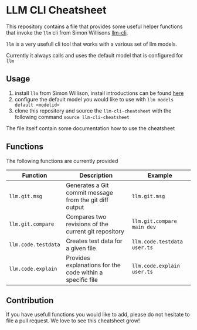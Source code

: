 # LLM CLI Cheatsheet

This repository contains a file that provides some useful helper functions that invoke the `llm` cli from Simon Willisons [llm-cli](https://github.com/simonw/llm).

`llm` is a very usefull cli tool that works with a various set of llm models.

Currently it always calls and uses the default model that is configured for `llm` 


## Usage

1. install `llm` from Simon Willison, install introductions can be found [here](https://llm.datasette.io/en/latest/setup.html)
2. configure the default model you would like to use with `llm models default <modelid>`
3. clone this repository and source the `llm-cli-cheatsheet` with the following command `source llm-cli-cheatsheet`

The file itself contain some documentation how to use the cheatsheet

## Functions

The following functions are currently provided


| Function               | Description                                                      | Example |
|------------------------|------------------------------------------------------------------|---------|
| `llm.git.msg`       | Generates a Git commit message from the git diff output | `llm.git.msg` |
| `llm.git.compare`       | Compares two revisions of the current git repository | `llm.git.compare main dev` |
| `llm.code.testdata`  | Creates test data for a given file  | `llm.code.testdata user.ts` |
| `llm.code.explain`   | Provides explanations for the code within a specific file | `llm.code.explain user.ts` |

## Contribution

If you have usefull functions you would like to add, please do not hesitate to file a pull request. We love to see this cheatsheet grow!

